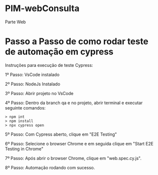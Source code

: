 # PIM-webConsulta
 Parte Web


# Passo a Passo de como rodar teste de automação em cypress

Instruções para execução de teste Cypress:

1º Passo: VsCode instalado

2º Passo: NodeJs Instalado

3º Passo: Abrir projeto no VsCode

4º Passo: Dentro da branch qa e no projeto, abrir terminal e executar seguinte comandos:

    > npm int
    > npm install
    > npx cypress open

5º Passo: Com Cypress aberto, clique em "E2E Testing"

6º Passo: Selecione o browser Chrome e em seguida clique em "Start E2E Testing in Chrome"

7º Passo: Após abrir o browser Chrome, clique em "web.spec.cy.js".

8º Passo: Automação rodando com sucesso.